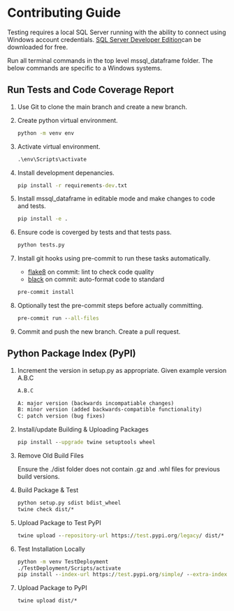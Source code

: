 # Contributing Guide

Testing requires a local SQL Server running with the ability to connect using Windows account credentials.  [SQL Server Developer Edition](https://www.microsoft.com/en-us/sql-server/sql-server-downloads)can be downloaded for free.

Run all terminal commands in the top level mssql_dataframe folder. The below commands are specific to a Windows systems.

## Run Tests and Code Coverage Report

1. Use Git to clone the main branch and create a new branch.

2. Create python virtual environment.

    ``` cmd
    python -m venv env
    ```

3. Activate virtual environment.

    ``` cmd
    .\env\Scripts\activate
    ```

4. Install development depenancies.

    ``` cmd
    pip install -r requirements-dev.txt
    ```

5. Install mssql_dataframe in editable mode and make changes to code and tests.

    ``` cmd
    pip install -e .
    ```

6. Ensure code is coverged by tests and that tests pass.

    ``` cmd
    python tests.py
    ```

7. Install git hooks using pre-commit to run these tasks automatically.

    - [flake8](https://github.com/psf/black) on commit: lint to check code quality
    - [black](https://github.com/PyCQA/flake8) on commit: auto-format code to standard

    ```cmd
    pre-commit install
    ```

8. Optionally test the pre-commit steps before actually committing.

    ``` cmd
    pre-commit run --all-files
    ```

9. Commit and push the new branch. Create a pull request.

## Python Package Index (PyPI)

1. Increment the version in setup.py as appropriate. Given example version A.B.C

    ```txt
    A.B.C

    A: major version (backwards incompatiable changes)
    B: minor version (added backwards-compatible functionality)
    C: patch version (bug fixes)
    ```

2. Install/update Building & Uploading Packages

    ``` cmd
    pip install --upgrade twine setuptools wheel
    ```

3. Remove Old Build Files

    Ensure the ./dist folder does not contain .gz and .whl files for previous build versions.

4. Build Package & Test

    ``` cmd
    python setup.py sdist bdist_wheel
    twine check dist/*
    ```

5. Upload Package to Test PyPI

    ``` cmd
    twine upload --repository-url https://test.pypi.org/legacy/ dist/*
    ```

6. Test Installation Locally

    ```cmd
    python -m venv TestDeployment
    ./TestDeployment/Scripts/activate
    pip install --index-url https://test.pypi.org/simple/ --extra-index-url https://pypi.org/simple/ mssql_dataframe
    ```

7. Upload Package to PyPI

    ``` cmd
    twine upload dist/*
    ```
